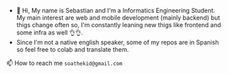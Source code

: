 - 👋 Hi, My name is Sebastian and I'm a Informatics Engineering Student. My main interest are web and mobile development (mainly backend) but thigs change often so, I'm constantly leaning new thigs like frontend and some infra as well 👌👌.
- Since I'm not a native english speaker, some of my repos are in Spanish so feel free to colab and translate them.

📫 How to reach me `soathekid@gmail.com`

